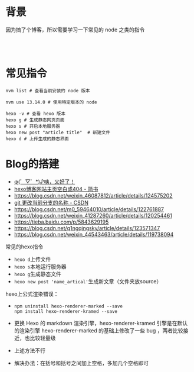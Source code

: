 # 背景

因为搞了个博客，所以需要学习一下常见的 node 之类的指令

<br/>

<br/>

# 常见指令

```shell
nvm list # 查看当前安装的 node 版本

nvm use 13.14.0 # 使用特定版本的 node

hexo -v # 查看 hexo 版本
hexo g # 生成静态网页页面
hexo s # 开启本地服务器
hexo new post "article title"  # 新建文件
hexo d # 上传生成的静态界面
```



# Blog的搭建

- [φ(゜▽゜*)♪咦，又好了！](https://godweiyang.com/2018/04/13/hexo-blog/#toc-heading-8)
- [hexo博客网站主页空白或404 - 简书](https://www.jianshu.com/p/fc6f5a132bf0)
- https://blog.csdn.net/weixin_46087812/article/details/124575202
- [git 更改当前分支的名称 - CSDN](https://www.csdn.net/tags/Ntzacg2sMjI1NS1ibG9n.html)
- https://blog.csdn.net/m0_59464010/article/details/122761887
- https://blog.csdn.net/weixin_41287260/article/details/120254461
- https://tieba.baidu.com/p/5843629195
- https://blog.csdn.net/q1ngqingsky/article/details/123571347
- https://blog.csdn.net/weixin_44543463/article/details/119738094



常见的hexo指令

- `hexo d`上传文件
- `hexo s`本地运行服务器
- `hexo g`生成静态文件
- `hexo new post 'name_artical'`生成新文章（文件夹放source）



hexo上公式渲染错误：

- ```shell
  npm uninstall hexo-renderer-marked --save
  npm install hexo-renderer-kramed --save
  ```

- 更换 Hexo 的 markdown 渲染引擎，hexo-renderer-kramed 引擎是在默认的渲染引擎 hexo-renderer-marked 的基础上修改了一些 bug ，两者比较接近，也比较轻量级

- 上述方法不行

- 解决办法：在括号和括号之间加上空格，多加几个空格即可
